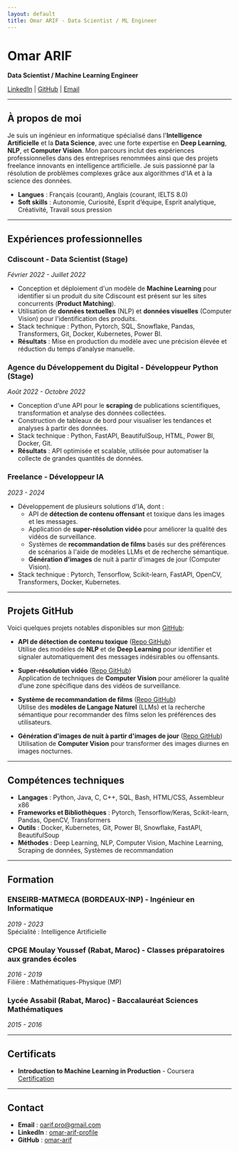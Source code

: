 ```yaml
---
layout: default
title: Omar ARIF - Data Scientist / ML Engineer
---
```


# Omar ARIF

**Data Scientist / Machine Learning Engineer**

[LinkedIn](https://www.linkedin.com/in/omar-arif-profile/) | [GitHub](https://github.com/omar-arif) | [Email](mailto:oarif.pro@gmail.com)

---

## À propos de moi

Je suis un ingénieur en informatique spécialisé dans l'**Intelligence Artificielle** et la **Data Science**, avec une forte expertise en **Deep Learning**, **NLP**, et **Computer Vision**. Mon parcours inclut des expériences professionnelles dans des entreprises renommées ainsi que des projets freelance innovants en intelligence artificielle. Je suis passionné par la résolution de problèmes complexes grâce aux algorithmes d'IA et à la science des données.

- **Langues** : Français (courant), Anglais (courant, IELTS 8.0)
- **Soft skills** : Autonomie, Curiosité, Esprit d’équipe, Esprit analytique, Créativité, Travail sous pression

---

## Expériences professionnelles

### **Cdiscount** - Data Scientist (Stage)  
*Février 2022 - Juillet 2022*

- Conception et déploiement d'un modèle de **Machine Learning** pour identifier si un produit du site Cdiscount est présent sur les sites concurrents (**Product Matching**).
- Utilisation de **données textuelles** (NLP) et **données visuelles** (Computer Vision) pour l'identification des produits.
- Stack technique : Python, Pytorch, SQL, Snowflake, Pandas, Transformers, Git, Docker, Kubernetes, Power BI.
- **Résultats** : Mise en production du modèle avec une précision élevée et réduction du temps d’analyse manuelle.

### **Agence du Développement du Digital** - Développeur Python (Stage)  
*Août 2022 - Octobre 2022*

- Conception d'une API pour le **scraping** de publications scientifiques, transformation et analyse des données collectées.
- Construction de tableaux de bord pour visualiser les tendances et analyses à partir des données.
- Stack technique : Python, FastAPI, BeautifulSoup, HTML, Power BI, Docker, Git.
- **Résultats** : API optimisée et scalable, utilisée pour automatiser la collecte de grandes quantités de données.

### **Freelance** - Développeur IA  
*2023 - 2024*

- Développement de plusieurs solutions d'IA, dont :
  - API de **détection de contenu offensant** et toxique dans les images et les messages.
  - Application de **super-résolution vidéo** pour améliorer la qualité des vidéos de surveillance.
  - Systèmes de **recommandation de films** basés sur des préférences de scénarios à l'aide de modèles LLMs et de recherche sémantique.
  - **Génération d'images** de nuit à partir d'images de jour (Computer Vision).
- Stack technique : Pytorch, Tensorflow, Scikit-learn, FastAPI, OpenCV, Transformers, Docker, Kubernetes.

---

## Projets GitHub

Voici quelques projets notables disponibles sur mon [GitHub](https://github.com/omar-arif):

- **API de détection de contenu toxique** ([Repo GitHub](https://github.com/omar-arif/toxic-content-api))  
  Utilise des modèles de **NLP** et de **Deep Learning** pour identifier et signaler automatiquement des messages indésirables ou offensants.
  
- **Super-résolution vidéo** ([Repo GitHub](https://github.com/omar-arif/video-super-resolution))  
  Application de techniques de **Computer Vision** pour améliorer la qualité d’une zone spécifique dans des vidéos de surveillance.

- **Système de recommandation de films** ([Repo GitHub](https://github.com/omar-arif/movie-recommender))  
  Utilise des **modèles de Langage Naturel** (LLMs) et la recherche sémantique pour recommander des films selon les préférences des utilisateurs.

- **Génération d'images de nuit à partir d'images de jour** ([Repo GitHub](https://github.com/omar-arif/day-to-night-image))  
  Utilisation de **Computer Vision** pour transformer des images diurnes en images nocturnes.

---

## Compétences techniques

- **Langages** : Python, Java, C, C++, SQL, Bash, HTML/CSS, Assembleur x86
- **Frameworks et Bibliothèques** : Pytorch, Tensorflow/Keras, Scikit-learn, Pandas, OpenCV, Transformers
- **Outils** : Docker, Kubernetes, Git, Power BI, Snowflake, FastAPI, BeautifulSoup
- **Méthodes** : Deep Learning, NLP, Computer Vision, Machine Learning, Scraping de données, Systèmes de recommandation

---

## Formation

### **ENSEIRB-MATMECA (BORDEAUX-INP)** - Ingénieur en Informatique  
*2019 - 2023*  
Spécialité : Intelligence Artificielle

### **CPGE Moulay Youssef (Rabat, Maroc)** - Classes préparatoires aux grandes écoles  
*2016 - 2019*  
Filière : Mathématiques-Physique (MP)

### **Lycée Assabil (Rabat, Maroc)** - Baccalauréat Sciences Mathématiques  
*2015 - 2016*

---

## Certificats

- **Introduction to Machine Learning in Production** - Coursera  
  [Certification](https://coursera.org/verify/PU3MYYU79R98)

---

## Contact

- **Email** : [oarif.pro@gmail.com](mailto:oarif.pro@gmail.com)
- **LinkedIn** : [omar-arif-profile](https://www.linkedin.com/in/omar-arif-profile/)
- **GitHub** : [omar-arif](https://github.com/omar-arif)


